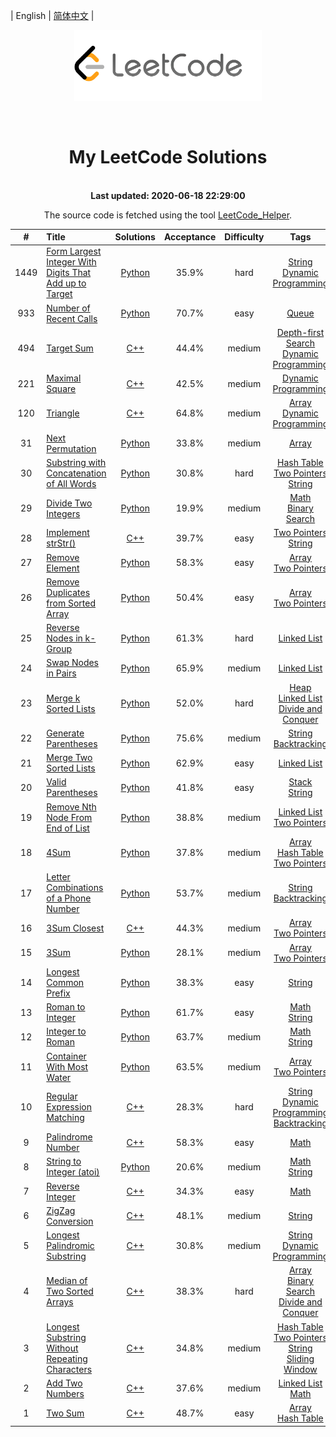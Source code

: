 
| English | [简体中文](README.md) |

<p align="center"><img width="300" src="https://raw.githubusercontent.com/KivenCkl/LeetCode_Helper/master/imgs/leetcode-logo.png"></p>
<p align="center">
    <img src="https://img.shields.io/badge/User-allan.wanglz@qq.com-blue.svg?" alt="">
    <img src="https://img.shields.io/badge/Solved-36/1685-blue.svg?" alt="">
    <img src="https://img.shields.io/badge/Easy-11-green.svg?" alt="">
    <img src="https://img.shields.io/badge/Medium-19-orange.svg?" alt="">
    <img src="https://img.shields.io/badge/Hard-6-red.svg?" alt="">
</p>
<h1 align="center">My LeetCode Solutions</h1>

<p align="center">
    <br>
    <b>Last updated: 2020-06-18 22:29:00</b>
    <br>
</p>
<!--请保留下面这行信息，让更多用户了解到这个小爬虫，衷心感谢您的支持-->
<p align="center">The source code is fetched using the tool <a href="https://github.com/KivenCkl/LeetCode_Helper">LeetCode_Helper</a>.</p>

| # | Title | Solutions | Acceptance | Difficulty | Tags |
|:--:|:-----|:---------:|:----:|:----:|:----:|
|1449|[Form Largest Integer With Digits That Add up to Target](Problemset/form-largest-integer-with-digits-that-add-up-to-target/README_EN.md)|[Python](Problemset/form-largest-integer-with-digits-that-add-up-to-target/form-largest-integer-with-digits-that-add-up-to-target.py)|35.9%|hard|[String](https://leetcode-cn.com/tag/string)<br>[Dynamic Programming](https://leetcode-cn.com/tag/dynamic-programming)|
|933|[Number of Recent Calls](Problemset/number-of-recent-calls/README_EN.md)|[Python](Problemset/number-of-recent-calls/number-of-recent-calls.py)|70.7%|easy|[Queue](https://leetcode-cn.com/tag/queue)|
|494|[Target Sum](Problemset/target-sum/README_EN.md)|[C++](Problemset/target-sum/target-sum.cpp)|44.4%|medium|[Depth-first Search](https://leetcode-cn.com/tag/depth-first-search)<br>[Dynamic Programming](https://leetcode-cn.com/tag/dynamic-programming)|
|221|[Maximal Square](Problemset/maximal-square/README_EN.md)|[C++](Problemset/maximal-square/maximal-square.cpp)|42.5%|medium|[Dynamic Programming](https://leetcode-cn.com/tag/dynamic-programming)|
|120|[Triangle](Problemset/triangle/README_EN.md)|[C++](Problemset/triangle/triangle.cpp)|64.8%|medium|[Array](https://leetcode-cn.com/tag/array)<br>[Dynamic Programming](https://leetcode-cn.com/tag/dynamic-programming)|
|31|[Next Permutation](Problemset/next-permutation/README_EN.md)|[Python](Problemset/next-permutation/next-permutation.py)|33.8%|medium|[Array](https://leetcode-cn.com/tag/array)|
|30|[Substring with Concatenation of All Words](Problemset/substring-with-concatenation-of-all-words/README_EN.md)|[Python](Problemset/substring-with-concatenation-of-all-words/substring-with-concatenation-of-all-words.py)|30.8%|hard|[Hash Table](https://leetcode-cn.com/tag/hash-table)<br>[Two Pointers](https://leetcode-cn.com/tag/two-pointers)<br>[String](https://leetcode-cn.com/tag/string)|
|29|[Divide Two Integers](Problemset/divide-two-integers/README_EN.md)|[Python](Problemset/divide-two-integers/divide-two-integers.py)|19.9%|medium|[Math](https://leetcode-cn.com/tag/math)<br>[Binary Search](https://leetcode-cn.com/tag/binary-search)|
|28|[Implement strStr()](Problemset/implement-strstr/README_EN.md)|[C++](Problemset/implement-strstr/implement-strstr.cpp)|39.7%|easy|[Two Pointers](https://leetcode-cn.com/tag/two-pointers)<br>[String](https://leetcode-cn.com/tag/string)|
|27|[Remove Element](Problemset/remove-element/README_EN.md)|[Python](Problemset/remove-element/remove-element.py)|58.3%|easy|[Array](https://leetcode-cn.com/tag/array)<br>[Two Pointers](https://leetcode-cn.com/tag/two-pointers)|
|26|[Remove Duplicates from Sorted Array](Problemset/remove-duplicates-from-sorted-array/README_EN.md)|[Python](Problemset/remove-duplicates-from-sorted-array/remove-duplicates-from-sorted-array.py)|50.4%|easy|[Array](https://leetcode-cn.com/tag/array)<br>[Two Pointers](https://leetcode-cn.com/tag/two-pointers)|
|25|[Reverse Nodes in k-Group](Problemset/reverse-nodes-in-k-group/README_EN.md)|[Python](Problemset/reverse-nodes-in-k-group/reverse-nodes-in-k-group.py)|61.3%|hard|[Linked List](https://leetcode-cn.com/tag/linked-list)|
|24|[Swap Nodes in Pairs](Problemset/swap-nodes-in-pairs/README_EN.md)|[Python](Problemset/swap-nodes-in-pairs/swap-nodes-in-pairs.py)|65.9%|medium|[Linked List](https://leetcode-cn.com/tag/linked-list)|
|23|[Merge k Sorted Lists](Problemset/merge-k-sorted-lists/README_EN.md)|[Python](Problemset/merge-k-sorted-lists/merge-k-sorted-lists.py)|52.0%|hard|[Heap](https://leetcode-cn.com/tag/heap)<br>[Linked List](https://leetcode-cn.com/tag/linked-list)<br>[Divide and Conquer](https://leetcode-cn.com/tag/divide-and-conquer)|
|22|[Generate Parentheses](Problemset/generate-parentheses/README_EN.md)|[Python](Problemset/generate-parentheses/generate-parentheses.py)|75.6%|medium|[String](https://leetcode-cn.com/tag/string)<br>[Backtracking](https://leetcode-cn.com/tag/backtracking)|
|21|[Merge Two Sorted Lists](Problemset/merge-two-sorted-lists/README_EN.md)|[Python](Problemset/merge-two-sorted-lists/merge-two-sorted-lists.py)|62.9%|easy|[Linked List](https://leetcode-cn.com/tag/linked-list)|
|20|[Valid Parentheses](Problemset/valid-parentheses/README_EN.md)|[Python](Problemset/valid-parentheses/valid-parentheses.py)|41.8%|easy|[Stack](https://leetcode-cn.com/tag/stack)<br>[String](https://leetcode-cn.com/tag/string)|
|19|[Remove Nth Node From End of List](Problemset/remove-nth-node-from-end-of-list/README_EN.md)|[Python](Problemset/remove-nth-node-from-end-of-list/remove-nth-node-from-end-of-list.py)|38.8%|medium|[Linked List](https://leetcode-cn.com/tag/linked-list)<br>[Two Pointers](https://leetcode-cn.com/tag/two-pointers)|
|18|[4Sum](Problemset/4sum/README_EN.md)|[Python](Problemset/4sum/4sum.py)|37.8%|medium|[Array](https://leetcode-cn.com/tag/array)<br>[Hash Table](https://leetcode-cn.com/tag/hash-table)<br>[Two Pointers](https://leetcode-cn.com/tag/two-pointers)|
|17|[Letter Combinations of a Phone Number](Problemset/letter-combinations-of-a-phone-number/README_EN.md)|[Python](Problemset/letter-combinations-of-a-phone-number/letter-combinations-of-a-phone-number.py)|53.7%|medium|[String](https://leetcode-cn.com/tag/string)<br>[Backtracking](https://leetcode-cn.com/tag/backtracking)|
|16|[3Sum Closest](Problemset/3sum-closest/README_EN.md)|[C++](Problemset/3sum-closest/3sum-closest.cpp)|44.3%|medium|[Array](https://leetcode-cn.com/tag/array)<br>[Two Pointers](https://leetcode-cn.com/tag/two-pointers)|
|15|[3Sum](Problemset/3sum/README_EN.md)|[Python](Problemset/3sum/3sum.py)|28.1%|medium|[Array](https://leetcode-cn.com/tag/array)<br>[Two Pointers](https://leetcode-cn.com/tag/two-pointers)|
|14|[Longest Common Prefix](Problemset/longest-common-prefix/README_EN.md)|[Python](Problemset/longest-common-prefix/longest-common-prefix.py)|38.3%|easy|[String](https://leetcode-cn.com/tag/string)|
|13|[Roman to Integer](Problemset/roman-to-integer/README_EN.md)|[Python](Problemset/roman-to-integer/roman-to-integer.py)|61.7%|easy|[Math](https://leetcode-cn.com/tag/math)<br>[String](https://leetcode-cn.com/tag/string)|
|12|[Integer to Roman](Problemset/integer-to-roman/README_EN.md)|[Python](Problemset/integer-to-roman/integer-to-roman.py)|63.7%|medium|[Math](https://leetcode-cn.com/tag/math)<br>[String](https://leetcode-cn.com/tag/string)|
|11|[Container With Most Water](Problemset/container-with-most-water/README_EN.md)|[Python](Problemset/container-with-most-water/container-with-most-water.py)|63.5%|medium|[Array](https://leetcode-cn.com/tag/array)<br>[Two Pointers](https://leetcode-cn.com/tag/two-pointers)|
|10|[Regular Expression Matching](Problemset/regular-expression-matching/README_EN.md)|[C++](Problemset/regular-expression-matching/regular-expression-matching.cpp)|28.3%|hard|[String](https://leetcode-cn.com/tag/string)<br>[Dynamic Programming](https://leetcode-cn.com/tag/dynamic-programming)<br>[Backtracking](https://leetcode-cn.com/tag/backtracking)|
|9|[Palindrome Number](Problemset/palindrome-number/README_EN.md)|[C++](Problemset/palindrome-number/palindrome-number.cpp)|58.3%|easy|[Math](https://leetcode-cn.com/tag/math)|
|8|[String to Integer (atoi)](Problemset/string-to-integer-atoi/README_EN.md)|[Python](Problemset/string-to-integer-atoi/string-to-integer-atoi.py)|20.6%|medium|[Math](https://leetcode-cn.com/tag/math)<br>[String](https://leetcode-cn.com/tag/string)|
|7|[Reverse Integer](Problemset/reverse-integer/README_EN.md)|[C++](Problemset/reverse-integer/reverse-integer.cpp)|34.3%|easy|[Math](https://leetcode-cn.com/tag/math)|
|6|[ZigZag Conversion](Problemset/zigzag-conversion/README_EN.md)|[C++](Problemset/zigzag-conversion/zigzag-conversion.cpp)|48.1%|medium|[String](https://leetcode-cn.com/tag/string)|
|5|[Longest Palindromic Substring](Problemset/longest-palindromic-substring/README_EN.md)|[C++](Problemset/longest-palindromic-substring/longest-palindromic-substring.cpp)|30.8%|medium|[String](https://leetcode-cn.com/tag/string)<br>[Dynamic Programming](https://leetcode-cn.com/tag/dynamic-programming)|
|4|[Median of Two Sorted Arrays](Problemset/median-of-two-sorted-arrays/README_EN.md)|[C++](Problemset/median-of-two-sorted-arrays/median-of-two-sorted-arrays.cpp)|38.3%|hard|[Array](https://leetcode-cn.com/tag/array)<br>[Binary Search](https://leetcode-cn.com/tag/binary-search)<br>[Divide and Conquer](https://leetcode-cn.com/tag/divide-and-conquer)|
|3|[Longest Substring Without Repeating Characters](Problemset/longest-substring-without-repeating-characters/README_EN.md)|[C++](Problemset/longest-substring-without-repeating-characters/longest-substring-without-repeating-characters.cpp)|34.8%|medium|[Hash Table](https://leetcode-cn.com/tag/hash-table)<br>[Two Pointers](https://leetcode-cn.com/tag/two-pointers)<br>[String](https://leetcode-cn.com/tag/string)<br>[Sliding Window](https://leetcode-cn.com/tag/sliding-window)|
|2|[Add Two Numbers](Problemset/add-two-numbers/README_EN.md)|[C++](Problemset/add-two-numbers/add-two-numbers.cpp)|37.6%|medium|[Linked List](https://leetcode-cn.com/tag/linked-list)<br>[Math](https://leetcode-cn.com/tag/math)|
|1|[Two Sum](Problemset/two-sum/README_EN.md)|[C++](Problemset/two-sum/two-sum.cpp)|48.7%|easy|[Array](https://leetcode-cn.com/tag/array)<br>[Hash Table](https://leetcode-cn.com/tag/hash-table)|
